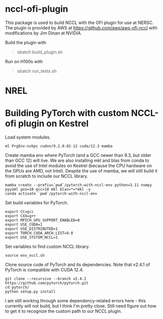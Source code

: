 # nccl-ofi-plugin

This package is used to build NCCL with the OFI plugin for use at NERSC.
The plugin is provided by AWS at https://github.com/aws/aws-ofi-nccl
with modifications by Jim Dinan at NVIDIA.

Build the plugin with
  > sbatch build_plugin.sh

Run on H100s with
  > sbatch run_tests.sh

# NREL

# Building PyTorch with custom NCCL-ofi plugin on Kestrel

Load system modules.
```
ml PrgEnv-nvhpc cudnn/9.2.0.82-12 cuda/12.3 mamba
```

Create mamba env where PyTorch (and a GCC newer than 9.3, but older than GCC 12) will live. We are also installing mkl and blas from conda to avoid the use of Intel modules on Kestrel (because the CPU hardware on the GPUs are AMD, not Intel). Despite the use of mamba, we will still build it from scratch to include our NCCL library. 
```
mamba create --prefix=`pwd`/pytorch-with-nccl-env python=3.11 numpy pyyaml gxx=10 gcc=10 mkl blas=*=*mkl -y
conda activate `pwd`/pytorch-with-nccl-env 
```

Set build variables for PyTorch.
```
export CC=gcc
export CXX=g++
export MPICH_GPU_SUPPORT_ENABLED=0
export USE_CUDA=1
export USE_DISTRIBUTED=1
export TORCH_CUDA_ARCH_LIST=9.0
export USE_SYSTEM_NCCL=1
```

Set variables to find custom NCCL library.
```
source env_nccl.sh 
```

Clone source code of PyTorch and its dependencies. Note that v2.4.1 of PyTorch is compatible with CUDA 12.4.
```
git clone --recursive --branch v2.4.1 https://github.com/pytorch/pytorch.git
cd pytorch/
python setup.py install
```

I am still working through some dependency-related errors here - this currently will not build, but I think I'm pretty close. Still need figure out how to get it to recognize the custom path to our NCCL plugin. 
